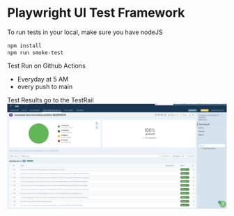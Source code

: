 
# Playwright UI Test Framework

To run tests in your local, make sure you have nodeJS

``` shell
npm install
npm run smoke-test
```

Test Run on Github Actions
- Everyday at 5 AM
- every push to main

Test Results go to the TestRail
![alt text](image.png)